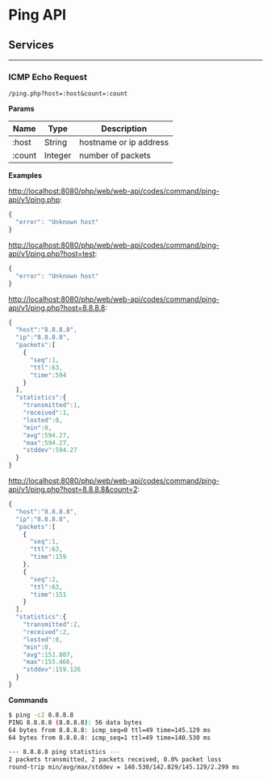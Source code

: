 # Ping API

## Services
---

### ICMP Echo Request

```
/ping.php?host=:host&count=:count
```

**Params**

| Name | Type | Description |
|-|-|-|
| :host | String | hostname or ip address |
| :count | Integer | number of packets |

**Examples**

[http://localhost:8080/php/web/web-api/codes/command/ping-api/v1/ping.php](http://localhost:8080/php/web/web-api/codes/command/ping-api/v1/ping.php):
```js
{
  "error": "Unknown host"
}
```

[http://localhost:8080/php/web/web-api/codes/command/ping-api/v1/ping.php?host=test](http://localhost:8080/php/web/web-api/codes/command/ping-api/v1/ping.php?host=test):
```js
{
  "error": "Unknown host"
}
```

[http://localhost:8080/php/web/web-api/codes/command/ping-api/v1/ping.php?host=8.8.8.8](http://localhost:8080/php/web/web-api/codes/command/ping-api/v1/ping.php?host=8.8.8.8):
```js
{
  "host":"8.8.8.8",
  "ip":"8.8.8.8",
  "packets":[
    {
      "seq":1,
      "ttl":63,
      "time":594
    }
  ],
  "statistics":{
    "transmitted":1,
    "received":1,
    "losted":0,
    "min":0,
    "avg":594.27,
    "max":594.27,
    "stddev":594.27
  }
}
```

[http://localhost:8080/php/web/web-api/codes/command/ping-api/v1/ping.php?host=8.8.8.8&count=2](http://localhost:8080/php/web/web-api/codes/command/ping-api/v1/ping.php?host=8.8.8.8&count=2):
```js
{
  "host":"8.8.8.8",
  "ip":"8.8.8.8",
  "packets":[
    {
      "seq":1,
      "ttl":63,
      "time":159
    },
    {
      "seq":2,
      "ttl":63,
      "time":151
    }
  ],
  "statistics":{
    "transmitted":2,
    "received":2,
    "losted":0,
    "min":0,
    "avg":151.807,
    "max":155.466,
    "stddev":159.126
  }
}
```

**Commands**

```sh
$ ping -c2 8.8.8.8
PING 8.8.8.8 (8.8.8.8): 56 data bytes
64 bytes from 8.8.8.8: icmp_seq=0 ttl=49 time=145.129 ms
64 bytes from 8.8.8.8: icmp_seq=1 ttl=49 time=140.530 ms

--- 8.8.8.8 ping statistics ---
2 packets transmitted, 2 packets received, 0.0% packet loss
round-trip min/avg/max/stddev = 140.530/142.829/145.129/2.299 ms
```

<!-- 
TODO
https://github.com/lucachaves/ping-api
 -->